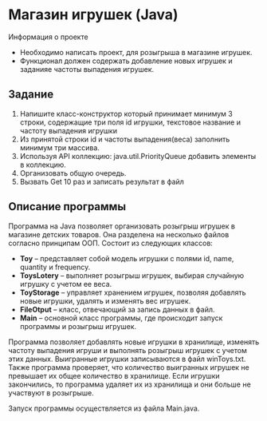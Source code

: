 # Магазин игрушек (Java)

Информация о проекте

* Необходимо написать проект, для розыгрыша в магазине игрушек. 
* Функционал должен содержать добавление новых игрушек и заданияе частоты выпадения игрушек.

## Задание

1. Напишите класс-конструктор который принимает минимум 3 строки, содержащие три поля id игрушки, текстовое название и частоту выпадения игрушки
2. Из принятой строки id и частоты выпадения(веса) заполнить минимум три массива.
3. Используя API коллекцию: java.util.PriorityQueue добавить элементы в коллекцию.
4. Организовать общую очередь. 
5. Вызвать Get 10 раз и записать результат в файл

## Описание программы

Программа на Java позволяет организовать розыгрыш игрушек в магазине детских товаров. Она разделена на несколько файлов согласно принципам ООП. Состоит из следующих классов:

* **Toy** – представляет собой модель игрушки с полями id, name, quantity и frequency.
* **ToysLotery** – выполняет розыгрыш игрушек, выбирая случайную игрушку с учетом ее веса.
* **ToyStorage** – управляет хранением игрушек, позволяя добавлять новые игрушки, удалять и изменять вес игрушек.
* **FileOtput** – класс, отвечающий за запись данных в файл.
* **Main** – основной класс программы, где происходит запуск программы и розыгрыш игрушек.

Программа позволяет добавлять новые игрушки в хранилище, изменять частоту выпадения игруши и выполнять розыгрыш игрушек с учетом этих данных. Выигранные игрушки записываются в файл winToys.txt. Также программа проверяет, что количество выигранных игрушек не превышает их общее количество в хранилище. Если игрушки закончились, то программа удаляет их из хранилища и они больше не участвуют в розыгрыше.

Запуск программы осуществляется из файла Main.java.
